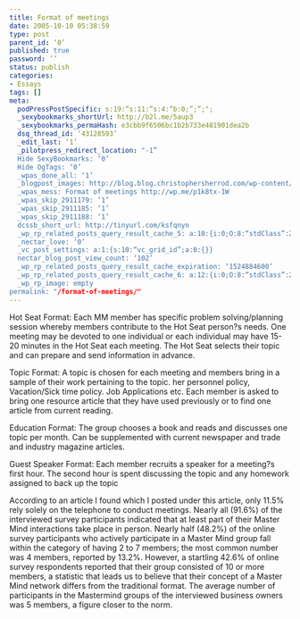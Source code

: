 ```yaml
---
title: Format of meetings
date: 2005-10-10 05:38:59
type: post
parent_id: ‘0’
published: true
password: ’’
status: publish
categories:
- Essays
tags: []
meta:
  podPressPostSpecific: s:19:“s:11:“s:4:“b:0;”;”;";
  _sexybookmarks_shortUrl: http://b2l.me/5aup3
  _sexybookmarks_permaHash: e3cbb9f6506bc1b2b733e481901dea2b
  dsq_thread_id: ‘43128593’
  _edit_last: ‘1’
  _pilotpress_redirect_location: "-1”
  Hide SexyBookmarks: ‘0’
  Hide OgTags: ‘0’
  _wpas_done_all: ‘1’
  _blogpost_images: http://blog.blog.christophersherrod.com/wp-content/uploads/images/video1.jpg
  _wpas_mess: Format of meetings http://wp.me/p1k8tx-1W
  _wpas_skip_2911179: ‘1’
  _wpas_skip_2911185: ‘1’
  _wpas_skip_2911188: ‘1’
  dcssb_short_url: http://tinyurl.com/ksfqnyn
  _wp_rp_related_posts_query_result_cache_5: a:10:{i:0;O:8:“stdClass”:2:{s:7:“post_id”;s:3:“130”;s:5:“score”;s:18:“33.851334780205676”;}i:1;O:8:“stdClass”:2:{s:7:“post_id”;s:3:“125”;s:5:“score”;s:17:“32.18069144176567”;}i:2;O:8:“stdClass”:2:{s:7:“post_id”;s:3:“123”;s:5:“score”;s:18:“27.210878141996893”;}i:3;O:8:“stdClass”:2:{s:7:“post_id”;s:3:“119”;s:5:“score”;s:18:“27.210878141996893”;}i:4;O:8:“stdClass”:2:{s:7:“post_id”;s:3:“124”;s:5:“score”;s:17:“24.72930458729236”;}i:5;O:8:“stdClass”:2:{s:7:“post_id”;s:2:“20”;s:5:“score”;s:17:“24.72930458729236”;}i:6;O:8:“stdClass”:2:{s:7:“post_id”;s:4:“2282”;s:5:“score”;s:18:“11.237610781449991”;}i:7;O:8:“stdClass”:2:{s:7:“post_id”;s:4:“6806”;s:5:“score”;s:17:“9.122030192913318”;}i:8;O:8:“stdClass”:2:{s:7:“post_id”;s:3:“347”;s:5:“score”;s:17:“9.122030192913318”;}i:9;O:8:“stdClass”:2:{s:7:“post_id”;s:2:“29”;s:5:“score”;s:16:“8.10037894542953”;}}
  _nectar_love: ‘0’
  _vc_post_settings: a:1:{s:10:“vc_grid_id”;a:0:{}}
  nectar_blog_post_view_count: ‘102’
  _wp_rp_related_posts_query_result_cache_expiration: ‘1524884600’
  _wp_rp_related_posts_query_result_cache_6: a:12:{i:0;O:8:“stdClass”:2:{s:7:“post_id”;s:4:“1211”;s:5:“score”;s:17:“52.65090593228955”;}i:1;O:8:“stdClass”:2:{s:7:“post_id”;s:3:“130”;s:5:“score”;s:17:“47.68109263260166”;}i:2;O:8:“stdClass”:2:{s:7:“post_id”;s:3:“295”;s:5:“score”;s:18:“46.657442384498616”;}i:3;O:8:“stdClass”:2:{s:7:“post_id”;s:3:“404”;s:5:“score”;s:17:“42.46316014693734”;}i:4;O:8:“stdClass”:2:{s:7:“post_id”;s:3:“320”;s:5:“score”;s:17:“42.46316014693734”;}i:5;O:8:“stdClass”:2:{s:7:“post_id”;s:3:“312”;s:5:“score”;s:17:“42.46316014693734”;}i:6;O:8:“stdClass”:2:{s:7:“post_id”;s:3:“605”;s:5:“score”;s:17:“40.97427919695004”;}i:7;O:8:“stdClass”:2:{s:7:“post_id”;s:3:“412”;s:5:“score”;s:17:“40.97427919695004”;}i:8;O:8:“stdClass”:2:{s:7:“post_id”;s:3:“123”;s:5:“score”;s:17:“40.97427919695004”;}i:9;O:8:“stdClass”:2:{s:7:“post_id”;s:3:“119”;s:5:“score”;s:17:“40.97427919695004”;}i:10;O:8:“stdClass”:2:{s:7:“post_id”;s:4:“4806”;s:5:“score”;s:17:“37.40469759723801”;}i:11;O:8:“stdClass”:2:{s:7:“post_id”;s:3:“602”;s:5:“score”;s:17:“37.40469759723801”;}}
  _wp_rp_image: empty
permalink: "/format-of-meetings/"
---
```

<p>Hot Seat Format: Each MM member has specific problem solving/planning session whereby members contribute to the Hot Seat person?s needs. One meeting may be devoted to one individual or each individual may have 15-20 minutes in the Hot Seat each meeting. The Hot Seat selects their topic and can prepare and send information in advance.</p>
<p>Topic Format: A topic is chosen for each meeting and members bring in a sample of their work pertaining to the topic. her personnel policy, Vacation/Sick time policy. Job Applications etc. Each member is asked to bring one resource article that they have used previously or to find one article from current reading.</p>
<p>Education Format: The group chooses a book and reads and discusses one topic per month. Can be supplemented with current newspaper and trade and industry magazine articles.</p>
<p>Guest Speaker Format: Each member recruits a speaker for a meeting?s first hour. The second hour is spent discussing the topic and any homework assigned to back up the topic</p>
<p>According to an article I found which I posted under this article, only 11.5% rely solely on the telephone to conduct meetings. Nearly all (91.6%) of the interviewed survey participants indicated that at least part of their Master Mind interactions take place in person.  Nearly half (48.2%) of the online survey participants who actively participate in a Master Mind group fall within the category of having 2 to 7 members; the most common number was 4 members, reported by 13.2%. However, a startling 42.6% of online survey respondents reported that their group consisted of 10 or more members, a statistic that leads us to believe that their concept of a Master Mind network differs from the traditional format.  The average number of participants in the Mastermind groups of the interviewed business owners was 5 members, a figure closer to the norm.</p>
